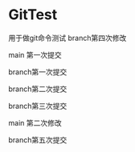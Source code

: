 # GitTest
用于做git命令测试
branch第四次修改

main 第一次提交

branch第一次提交

branch第二次提交

branch第三次提交

main 第二次修改

branch第五次提交
